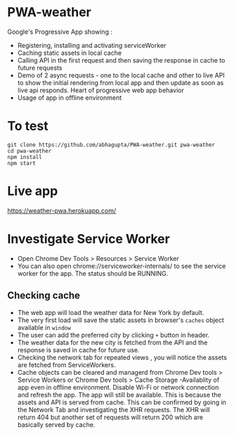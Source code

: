 # PWA-weather

Google's Progressive App showing :
- Registering, installing and activating serviceWorker
- Caching static assets in local cache
- Calling API in the first request and then saving the response in cache to future requests
- Demo of 2 async requests - one to the local cache and other to live API to show the initial rendering from local app and then update as soon as live api responds. Heart of progressive web app behavior
- Usage of app in offline environment

# To test
```
git clone https://github.com/abhagupta/PWA-weather.git pwa-weather
cd pwa-weather
npm install
npm start

```
# Live app
https://weather-pwa.herokuapp.com/

# Investigate Service Worker
 - Open Chrome Dev Tools > Resources > Service Worker
 - You can also open chrome://serviceworker-internals/ to see the service worker for the app. The status should be RUNNING.

## Checking cache
- The web app will load the weather data for New York by default.
- The very first load will save the static assets in browser's `caches` object available in `window`
- The user can add the preferred city by clicking `+` button in header.
- The weather data for the new city is fetched from the API and the response is  saved in cache for future use.
- Checking the network tab for repeated views , you will notice the assets are fetched from ServiceWorkers.
- Cache objects can be cleared and managerd from Chrome Dev tools > Service Workers  or Chrome Dev tools > Cache Storage
-Availablity of app even in offline environment. Disable Wi-Fi or network connection and refresh the app. The app will still be available. This is because the assets and API is served from cache. This can be confirmed by going in the Network Tab and investigating the XHR requests. The XHR will return 404 but another set of requests will return 200 which are basically served by cache. 
